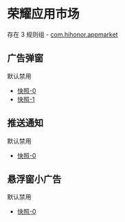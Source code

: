 # 荣耀应用市场

存在 3 规则组 - [com.hihonor.appmarket](/src/apps/com.hihonor.appmarket.ts)

## 广告弹窗

默认禁用

- [快照-0](https://i.gkd.li/import/13063815)
- [快照-1](https://i.gkd.li/import/13168440)

## 推送通知

默认禁用

- [快照-0](https://i.gkd.li/import/13073319)

## 悬浮窗小广告

默认禁用

- [快照-0](https://i.gkd.li/import/13063928)
